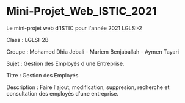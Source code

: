 # Mini-Projet_Web_ISTIC_2021
Le mini-projet web d'ISTIC pour l'année 2021 LGLSI-2

Class : LGLSI-2B

Groupe : Mohamed Dhia Jebali - Mariem Benjaballah - Aymen Tayari

Sujet : Gestion des Employés d'une Entreprise.

Titre : Gestion des Employés

Description : Faire l'ajout, modification, suppresion, recherche et consultation des employés d'une entreprise.